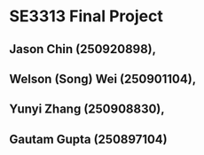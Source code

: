 # SE3313 Final Project
## Jason Chin (250920898), 
## Welson (Song) Wei (250901104),
## Yunyi Zhang (250908830),
## Gautam Gupta (250897104)
